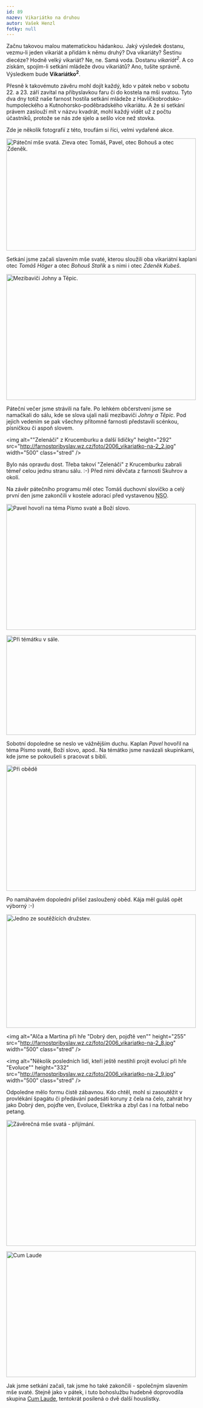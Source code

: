 ```yaml
---
id: 89
nazev: Vikariátko na druhou
autor: Vašek Henzl
fotky: null
---
```

Začnu takovou malou matematickou hádankou. Jaký výsledek dostanu, vezmu-li jeden vikariát a přidám k němu druhý? Dva vikariáty? Šestinu diecéze? Hodně velký vikariát? Ne, ne. Samá voda. Dostanu <em>vikariát<sup>2</sup></em>. A co získám, spojím-li setkání mládeže dvou vikariátů? Ano, tušíte správně. Výsledkem bude <strong>Vikariátko<sup>2</sup></strong>.</p><p>
Přesně k takovémuto závěru mohl dojít každý, kdo v pátek nebo v sobotu 22. a 23. září zavítal na přibyslavkou faru či do kostela na mši svatou. Tyto dva dny totiž naše farnost hostila setkání mládeže z Havlíčkobrodsko-humpoleckého a Kutnohorsko-poděbradského vikariátu. A že si setkání právem zaslouží mít v názvu kvadrát, mohl každý vidět už z počtu účastníků, protože se nás zde sjelo a sešlo více než stovka.</p><p>
Zde je několik fotografií z této, troufám si říci, velmi vydařené akce.</p><p>
<img alt="Páteční mše svatá. Zleva otec Tomáš, Pavel, otec Bohouš a otec Zdeněk." height="296" src="http://farnostpribyslav.wz.cz/foto/2006_vikariatko-na-2_1.jpg" width="500" class="stred" /></p><p>
Setkání jsme začali slavením mše svaté, kterou sloužili oba vikariátní kaplani otec <em>Tomáš Höger</em> a otec <em>Bohouš Stařík</em> a s nimi i otec <em>Zdeněk Kubeš</em>.</p><p>
<img alt="Mezibaviči Johny a Těpic." height="332" src="http://farnostpribyslav.wz.cz/foto/2006_vikariatko-na-2_3.jpg" width="500" class="stred" /></p><p>
Páteční večer jsme strávili na faře. Po lehkém občerstvení jsme se namačkali do sálu, kde se slova ujali naši mezibaviči <em>Johny a Těpic</em>. Pod jejich vedením se pak všechny přítomné farnosti představili scénkou, písničkou či aspoň slovem.</p><p>
<img alt=""Zelenáči" z Krucemburku a další lidičky" height="292" src="http://farnostpribyslav.wz.cz/foto/2006_vikariatko-na-2_2.jpg" width="500" class="stred" /></p><p>
Bylo nás opravdu dost. Třeba takoví "Zelenáči" z Krucemburku zabrali témeř celou jednu stranu sálu. :-) Před nimi děvčata z farnosti Skuhrov a okolí.</p><p>
Na závěr pátečního programu měl otec Tomáš duchovní slovíčko a celý první den jsme zakončili v kostele adorací před vystavenou <abbr title="Nejsvětější svátost oltářní">NSO</abbr>. </p><p>
<img alt="Pavel hovoří na téma Písmo svaté a Boží slovo." height="332" src="http://farnostpribyslav.wz.cz/foto/2006_vikariatko-na-2_5.jpg" width="500" class="stred" /></p><p>
<img alt="Při témátku v sále." height="263" src="http://farnostpribyslav.wz.cz/foto/2006_vikariatko-na-2_4.jpg" width="500" class="stred" /></p><p>
Sobotní dopoledne se neslo ve vážnějším duchu. Kaplan <em>Pavel</em> hovořil na téma Písmo svaté, Boží slovo, apod.. Na témátko jsme navázali skupinkami, kde jsme se pokoušeli s pracovat s biblí.</p><p>
<img alt="Při obědě" height="332" src="http://farnostpribyslav.wz.cz/foto/2006_vikariatko-na-2_6.jpg" width="500" class="stred" /></p><p>
Po namáhavém dopoledni přišel zasloužený oběd. Kája měl guláš opět výborný :-)</p><p>
<img alt="Jedno ze soutěžících družstev." height="299" src="http://farnostpribyslav.wz.cz/foto/2006_vikariatko-na-2_7.jpg" width="500" class="stred" /></p><p>
<img alt="Alča a Martina při hře "Dobrý den, pojďtě ven"" height="255" src="http://farnostpribyslav.wz.cz/foto/2006_vikariatko-na-2_8.jpg" width="500" class="stred" /></p><p>
<img alt="Několik posledních lidí, kteří ještě nestihli projít evolucí při hře "Evoluce"" height="332" src="http://farnostpribyslav.wz.cz/foto/2006_vikariatko-na-2_9.jpg" width="500" class="stred" /></p><p>
Odpoledne mělo formu čistě zábavnou. Kdo chtěl, mohl si zasoutěžit v provlékání špagátu či předávání padesáti koruny z čela na čelo, zahrát hry jako Dobrý den, pojďte ven, Evoluce, Elektrika a zbyl čas i na fotbal nebo petang.</p><p>
<img alt="Závěrečná mše svatá - přijímání." height="332" src="http://farnostpribyslav.wz.cz/foto/2006_vikariatko-na-2_10.jpg" width="500" class="stred" /></p><p>
<img alt="Cum Laude" height="332" src="http://farnostpribyslav.wz.cz/foto/2006_vikariatko-na-2_11.jpg" width="500" class="stred"/></p><p>
Jak jsme setkání začali, tak jsme ho také zakončili - společným slavením mše svaté. Stejně jako v pátek, i tuto bohoslužbu hudebně doprovodila skupina <a href="http://cumlaude.wz.cz">Cum Laude</a>, tentokrát posílená o dvě další houslistky.</p><p>
